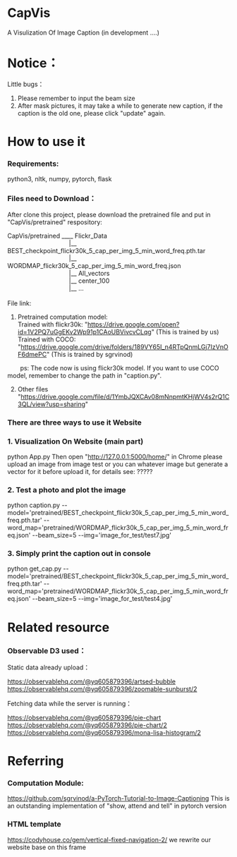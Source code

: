 # CapVis
A Visulization Of Image Caption
(in development ....)

# Notice：
Little bugs：
1. Please remember to input the beam size
2. After mask pictures, it may take a while to generate new caption, if the caption is the old one, please click "update" again.


# How to use it
### Requirements: 

python3,  nltk, numpy, pytorch, flask

### Files need to Download：

After clone this project, please download the pretrained file and put in "CapVis/pretrained" respository:

CapVis/pretrained ____  Flickr_Data<br>
&emsp;  &emsp;	&emsp; &emsp; &emsp; &emsp; &emsp; &emsp;|__  BEST_checkpoint_flickr30k_5_cap_per_img_5_min_word_freq.pth.tar<br>
&emsp;	&emsp;	&emsp; &emsp; &emsp; &emsp; &emsp; &emsp;|__  WORDMAP_flickr30k_5_cap_per_img_5_min_word_freq.json<br>
&emsp;	&emsp;	&emsp; &emsp; &emsp; &emsp; &emsp; &emsp;|__  All_vectors<br>
&emsp;	&emsp;	&emsp; &emsp; &emsp; &emsp; &emsp; &emsp;|__  center_100<br>
&emsp;	&emsp;	&emsp; &emsp; &emsp; &emsp; &emsp; &emsp;|__  ...<br><br>
File link:

1. Pretrained computation model:<br>
Trained with flickr30k: "https://drive.google.com/open?id=1V2PQ7uGgEKv2Wp91p1CAoUBVivcvCLqg"    (This is trained by us)<br>
Trained with COCO: "https://drive.google.com/drive/folders/189VY65I_n4RTpQnmLGj7IzVnOF6dmePC"   (This is trained by sgrvinod)<br>

&#8194;&#8194;&#8194;  ps: The code now is using flickr30k model.  If you want to use COCO model, remember to change the path in "caption.py".

2. Other files
"https://drive.google.com/file/d/1YmbJQXCAv08mNnpmtKHjWV4s2rQ1C3QL/view?usp=sharing"



### There are three ways to use it Website

### 1. Visualization On Website (main part)
python App.py
Then open "http://127.0.0.1:5000/home/" in Chrome
please upload an image from image test or you can whatever image but generate a vector for it before upload it, for details see:
?????

### 2. Test a photo and plot the image
python caption.py --model='pretrained/BEST_checkpoint_flickr30k_5_cap_per_img_5_min_word_freq.pth.tar' --word_map='pretrained/WORDMAP_flickr30k_5_cap_per_img_5_min_word_freq.json' --beam_size=5 --img='image_for_test/test7.jpg'



### 3. Simply print the caption out in console
python get_cap.py --model='pretrained/BEST_checkpoint_flickr30k_5_cap_per_img_5_min_word_freq.pth.tar' --word_map='pretrained/WORDMAP_flickr30k_5_cap_per_img_5_min_word_freq.json' --beam_size=5 --img='image_for_test/test4.jpg'

# Related resource 
### Observable D3 used：

Static data already upload：

https://observablehq.com/@yq605879396/artsed-bubble
https://observablehq.com/@yq605879396/zoomable-sunburst/2

Fetching data while the server is running：

https://observablehq.com/@yq605879396/pie-chart
https://observablehq.com/@yq605879396/pie-chart/2
https://observablehq.com/@yq605879396/mona-lisa-histogram/2


# Referring
### Computation Module:
https://github.com/sgrvinod/a-PyTorch-Tutorial-to-Image-Captioning 
This is an outstanding implementation of "show, attend and tell" in pytorch version

### HTML template
https://codyhouse.co/gem/vertical-fixed-navigation-2/ 
we rewrite our website base on this frame
